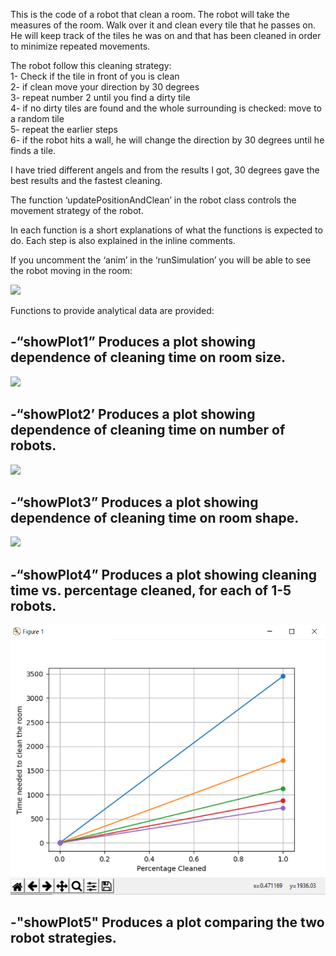 This is the code of a robot that clean a room. The robot will take the measures of the room. Walk over it and clean every tile that he passes on. He will keep track of the tiles he was on and that has been cleaned in order to minimize repeated movements. 

The robot follow this cleaning strategy:<br>
1- Check if the tile in front of you is clean<br>
2- if clean move your direction by 30 degrees<br>
3- repeat number 2 until you find a dirty tile<br>
4- if no dirty tiles are found and the whole surrounding is checked: move to a random tile<br>
5- repeat the earlier steps<br>
6- if the robot hits a wall, he will change the direction by 30 degrees until he finds a tile.<br>

I have tried different angels and from the results I got, 30 degrees gave the best results and the fastest cleaning.

The function ‘updatePositionAndClean’ in the robot class controls the movement strategy of the robot.

In each function is a short explanations of what the functions is expected to do.
Each step is also explained in the inline comments.

If you uncomment the ‘anim’ in the ‘runSimulation’ you will be able to see the robot moving in the room:

<img src='https://github.com/nos111/MIT-OCW/blob/master/Introduction%20to%20Computer%20Science%20(fall%202008)/assignment11/images/RobotMovementSimulation.jpg?raw=true'>


Functions to provide analytical data are provided:
<h2>-“showPlot1”  Produces a plot showing dependence of cleaning time on room size.</h2>
<img src='https://github.com/nos111/MIT-OCW/blob/master/Introduction%20to%20Computer%20Science%20(fall%202008)/assignment11/images/GraphTimeXRoomSize.jpg?raw=true'>

<h2>-“showPlot2’ Produces a plot showing dependence of cleaning time on number of robots.</h2>
<img src='https://github.com/nos111/MIT-OCW/blob/master/Introduction%20to%20Computer%20Science%20(fall%202008)/assignment11/images/GraphTimeVSRobotsNumber.jpg?raw=true'>


<h2>-“showPlot3” Produces a plot showing dependence of cleaning time on room shape.
</h2>
<img src="https://github.com/nos111/MIT-OCW/blob/master/Introduction%20to%20Computer%20Science%20(fall%202008)/assignment11/images/GraphTimeVSRoomSizeRatio.jpg?raw=true">

<h2>-“showPlot4” Produces a plot showing cleaning time vs. percentage cleaned, for
each of 1-5 robots.
</h2>
<img src="https://github.com/nos111/Cleaning-robot/blob/master/images/GraphTimeVSPercentageCleaned.png?raw=true">

<h2>-"showPlot5" Produces a plot comparing the two robot strategies.
</h2>
